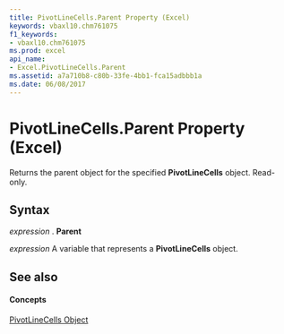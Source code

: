 ```yaml
---
title: PivotLineCells.Parent Property (Excel)
keywords: vbaxl10.chm761075
f1_keywords:
- vbaxl10.chm761075
ms.prod: excel
api_name:
- Excel.PivotLineCells.Parent
ms.assetid: a7a710b8-c80b-33fe-4bb1-fca15adbbb1a
ms.date: 06/08/2017
---
```



# PivotLineCells.Parent Property (Excel)

Returns the parent object for the specified **PivotLineCells** object. Read-only.


## Syntax

 _expression_ . **Parent**

 _expression_ A variable that represents a **PivotLineCells** object.


## See also


#### Concepts


[PivotLineCells Object](pivotlinecells-object-excel.md)

